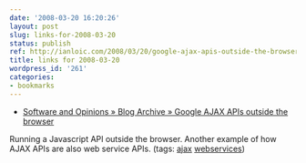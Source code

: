 ```yaml
---
date: '2008-03-20 16:20:26'
layout: post
slug: links-for-2008-03-20
status: publish
ref: http://ianloic.com/2008/03/20/google-ajax-apis-outside-the-browser/
title: links for 2008-03-20
wordpress_id: '261'
categories:
- bookmarks
---
```




  * [Software and Opinions » Blog Archive » Google AJAX APIs outside the browser](http://ianloic.com/2008/03/20/google-ajax-apis-outside-the-browser/)




Running a Javascript API outside the browser.  Another example of how AJAX APIs are also web service APIs. (tags: [ajax](http://del.icio.us/eob/ajax) [webservices](http://del.icio.us/eob/webservices))






